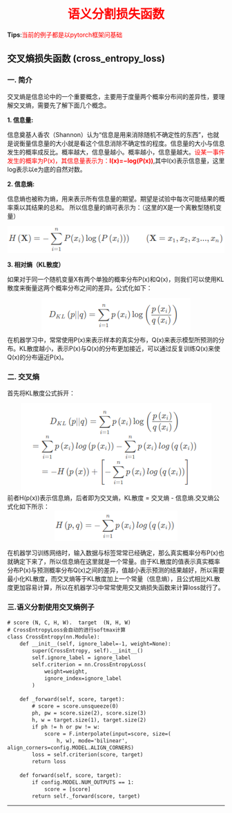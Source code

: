 #  <div align=center> <font color="red">**语义分割损失函数**</font></div>
**Tips**:<font color="red">当前的例子都是以pytorch框架问基础</font>

## **交叉熵损失函数 (cross_entropy_loss)**
### **一. 简介**
交叉熵是信息论中的一个重要概念，主要用于度量两个概率分布间的差异性，要理解交叉熵，需要先了解下面几个概念。

**1. 信息量:**

信息奠基人香农（Shannon）认为“信息是用来消除随机不确定性的东西”，也就是说衡量信息量的大小就是看这个信息消除不确定性的程度。信息量的大小与信息发生的概率成反比。概率越大，信息量越小。概率越小，信息量越大。<font color="red">设某一事件发生的概率为P(x)，其信息量表示为：**I(x)=−log(P(x))**</font>,其中I(x)表示信息量，这里log表示以e为底的自然对数。

**2. 信息熵:**

信息熵也被称为熵，用来表示所有信息量的期望。期望是试验中每次可能结果的概率乘以其结果的总和。
所以信息量的熵可表示为：（这里的X是一个离散型随机变量）
<div align=center> <img src="Paper/信息熵.png"></div>

**3. 相对熵（KL散度）**

如果对于同一个随机变量X有两个单独的概率分布P(x)和Q(x)，则我们可以使用KL散度来衡量这两个概率分布之间的差异。公式化如下：
<div align=center> <img src="Paper/kl.png"></div>
在机器学习中，常常使用P(x)来表示样本的真实分布，Q(x)来表示模型所预测的分布。KL散度越小，表示P(x)与Q(x)的分布更加接近，可以通过反复训练Q(x)来使Q(x)的分布逼近P(x)。

### **二. 交叉熵**

首先将KL散度公式拆开：
<div align=center> <img src="Paper/kl_split.png"></div>
前者H(p(x))表示信息熵，后者即为交叉熵，KL散度 = 交叉熵 - 信息熵.交叉熵公式化如下所示：

<div align=center> <img src="Paper/hpq.png"></div>

在机器学习训练网络时，输入数据与标签常常已经确定，那么真实概率分布P(x)也就确定下来了，所以信息熵在这里就是一个常量。由于KL散度的值表示真实概率分布P(x)与预测概率分布Q(x)之间的差异，值越小表示预测的结果越好，所以需要最小化KL散度，而交叉熵等于KL散度加上一个常量（信息熵），且公式相比KL散度更加容易计算，所以在机器学习中常常使用交叉熵损失函数来计算loss就行了。

### **三.语义分割使用交叉熵例子**
```
# score (N, C, H, W).  target  (N, H, W)
# CrossEntropyLoss会自动的进行softmax计算
class CrossEntropy(nn.Module):
    def __init__(self, ignore_label=-1, weight=None):
        super(CrossEntropy, self).__init__()
        self.ignore_label = ignore_label
        self.criterion = nn.CrossEntropyLoss(
            weight=weight,
            ignore_index=ignore_label
        )

    def _forward(self, score, target):
        # score = score.unsqueeze(0)
        ph, pw = score.size(2), score.size(3)
        h, w = target.size(1), target.size(2)
        if ph != h or pw != w:
            score = F.interpolate(input=score, size=(
                h, w), mode='bilinear', align_corners=config.MODEL.ALIGN_CORNERS)
        loss = self.criterion(score, target)
        return loss

    def forward(self, score, target):
        if config.MODEL.NUM_OUTPUTS == 1:
            score = [score]
        return self._forward(score, target)
```


---
